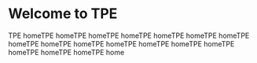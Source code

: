 # Welcome to TPE

TPE homeTPE homeTPE homeTPE homeTPE homeTPE homeTPE homeTPE homeTPE homeTPE homeTPE homeTPE homeTPE homeTPE homeTPE homeTPE homeTPE homeTPE home
